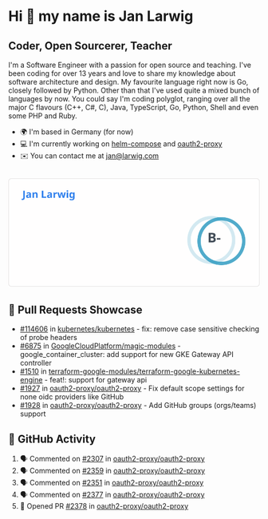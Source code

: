 # Hi 👋 my name is Jan Larwig

## Coder, Open Sourcerer, Teacher

I'm a Software Engineer with a passion for open source and teaching. I've been coding for over 13 years and love to share my knowledge about software architecture and design. My favourite language right now is Go, closely followed by Python. Other than that I've used quite a mixed bunch of languages by now. You could say I'm coding polyglot, ranging over all the major C flavours (C++, C#, C), Java, TypeScript, Go, Python, Shell and even some PHP and Ruby.

- 🌍 I'm based in Germany (for now)
- 💻 I'm currently working on [helm-compose](https://seacrew.github.io/helm-compose/) and [oauth2-proxy](https://github.com/oauth2-proxy/oauth2-proxy)
- ✉️ You can contact me at [jan@larwig.com](mailto:jan@larwig.com)

<br>

<a href="https://github.com/anuraghazra/github-readme-stats">
  <picture>
    <source
      srcset="https://raw.githubusercontent.com/tuunit/tuunit/main/general_dark.svg" 
      media="(prefers-color-scheme: dark)" 
    />
    <source
      srcset="https://raw.githubusercontent.com/tuunit/tuunit/main/general_light.svg" 
      media="(prefers-color-scheme: light), (prefers-color-scheme: no-preference)" 
    />
    <img src="https://raw.githubusercontent.com/tuunit/tuunit/main/general_light.svg" />
  </picture>
</a>

## 🔧 Pull Requests Showcase

- [#114606](https://github.com/kubernetes/kubernetes/issues/114606) in [kubernetes/kubernetes](https://github.com/kubernetes/kubernetes) - fix: remove case sensitive checking of probe headers
- [#6875](https://github.com/GoogleCloudPlatform/magic-modules/pull/6875) in [GoogleCloudPlatform/magic-modules](https://github.com/GoogleCloudPlatform/magic-modules) - google_container_cluster: add support for new GKE Gateway API controller
- [#1510](https://github.com/terraform-google-modules/terraform-google-kubernetes-engine/pull/1510) in [terraform-google-modules/terraform-google-kubernetes-engine](https://github.com/terraform-google-modules/terraform-google-kubernetes-engine) - feat!: support for gateway api
- [#1927](https://github.com/oauth2-proxy/oauth2-proxy/issues/1927) in [oauth2-proxy/oauth2-proxy](https://github.com/oauth2-proxy/oauth2-proxy) - Fix default scope settings for none oidc providers like GitHub
- [#1928](https://github.com/oauth2-proxy/oauth2-proxy/issues/1928) in [oauth2-proxy/oauth2-proxy](https://github.com/oauth2-proxy/oauth2-proxy) - Add GitHub groups (orgs/teams) support

## 🔔 GitHub Activity

<!--START_SECTION:activity-->
1. 🗣 Commented on [#2307](https://github.com/oauth2-proxy/oauth2-proxy/pull/2307#issuecomment-1881903761) in [oauth2-proxy/oauth2-proxy](https://github.com/oauth2-proxy/oauth2-proxy)
2. 🗣 Commented on [#2359](https://github.com/oauth2-proxy/oauth2-proxy/pull/2359#issuecomment-1881895679) in [oauth2-proxy/oauth2-proxy](https://github.com/oauth2-proxy/oauth2-proxy)
3. 🗣 Commented on [#2351](https://github.com/oauth2-proxy/oauth2-proxy/issues/2351#issuecomment-1880738344) in [oauth2-proxy/oauth2-proxy](https://github.com/oauth2-proxy/oauth2-proxy)
4. 🗣 Commented on [#2377](https://github.com/oauth2-proxy/oauth2-proxy/pull/2377#issuecomment-1880121117) in [oauth2-proxy/oauth2-proxy](https://github.com/oauth2-proxy/oauth2-proxy)
5. 💪 Opened PR [#2378](https://github.com/oauth2-proxy/oauth2-proxy/pull/2378) in [oauth2-proxy/oauth2-proxy](https://github.com/oauth2-proxy/oauth2-proxy)
<!--END_SECTION:activity-->
